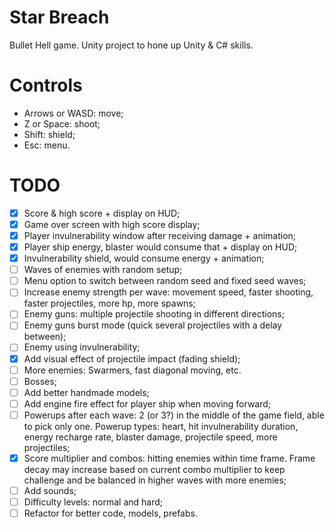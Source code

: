 # Star Breach

Bullet Hell game. Unity project to hone up Unity & C# skills. 

# Controls

- Arrows or WASD: move;
- Z or Space: shoot;
- Shift: shield;
- Esc: menu.

# TODO

- [x] Score & high score + display on HUD;
- [x] Game over screen with high score display;
- [x] Player invulnerability window after receiving damage + animation;
- [x] Player ship energy, blaster would consume that + display on HUD;
- [x] Invulnerability shield, would consume energy + animation;
- [ ] Waves of enemies with random setup;
- [ ] Menu option to switch between random seed and fixed seed waves;
- [ ] Increase enemy strength per wave: movement speed, faster shooting,
faster projectiles, more hp, more spawns;
- [ ] Enemy guns: multiple projectile shooting in different directions;
- [ ] Enemy guns burst mode (quick several projectiles with a delay between);
- [ ] Enemy using invulnerability;
- [x] Add visual effect of projectile impact (fading shield);
- [ ] More enemies: Swarmers, fast diagonal moving, etc.
- [ ] Bosses;
- [ ] Add better handmade models;
- [ ] Add engine fire effect for player ship when moving forward;
- [ ] Powerups after each wave: 2 (or 3?) in the middle of the game field,
able to pick only one.
Powerup types: heart, hit invulnerability duration, energy recharge rate,
blaster damage, projectile speed, more projectiles;
- [x] Score multiplier and combos: hitting enemies within time frame.
Frame decay may increase based on current combo multiplier to keep
challenge and be balanced in higher waves with more enemies;
- [ ] Add sounds;
- [ ] Difficulty levels: normal and hard;
- [ ] Refactor for better code, models, prefabs.
